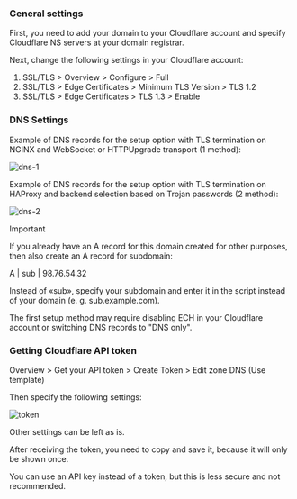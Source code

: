 ### General settings
First, you need to add your domain to your Cloudflare account and specify Cloudflare NS servers at your domain registrar.

Next, change the following settings in your Cloudflare account: 
1) SSL/TLS > Overview > Configure > Full
2) SSL/TLS > Edge Certificates > Minimum TLS Version > TLS 1.2
3) SSL/TLS > Edge Certificates > TLS 1.3 > Enable

### DNS Settings
Example of DNS records for the setup option with TLS termination on NGINX and WebSocket or HTTPUpgrade transport (1 method):

![dns-1](https://github.com/user-attachments/assets/461f07c7-94e1-47c2-967e-5fa36b50509f)

Example of DNS records for the setup option with TLS termination on HAProxy and backend selection based on Trojan passwords (2 method):

![dns-2](https://github.com/user-attachments/assets/a0be45a5-2013-48b7-a3f9-565a396b33bb)

> [!IMPORTANT]
> If you already have an A record for this domain created for other purposes, then also create an A record for subdomain:
>
> A | sub | 98.76.54.32
>
> Instead of «sub», specify your subdomain and enter it in the script instead of your domain (e. g. sub.example.com).
>
> The first setup method may require disabling ECH in your Cloudflare account or switching DNS records to "DNS only".

### Getting Cloudflare API token
Overview > Get your API token > Create Token > Edit zone DNS (Use template)

Then specify the following settings:

![token](https://github.com/user-attachments/assets/7eecc898-923b-4cbc-97f7-fc3d45deb395)

Other settings can be left as is.

After receiving the token, you need to copy and save it, because it will only be shown once.

You can use an API key instead of a token, but this is less secure and not recommended.
